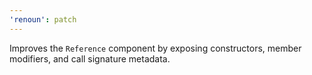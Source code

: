 ```yaml
---
'renoun': patch
---
```


Improves the `Reference` component by exposing constructors, member modifiers, and call signature metadata.
